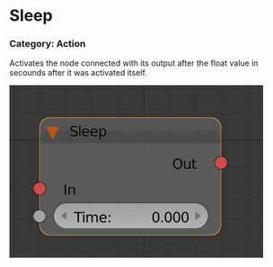 # Sleep

### Category: Action

Activates the node connected with its output after the float value in secounds after it was activated itself.

![](/assets/sleep.JPG)

